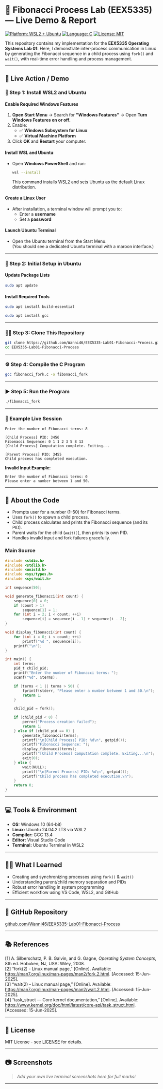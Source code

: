 # 🧮 Fibonacci Process Lab (EEX5335) — Live Demo & Report

[![Platform: WSL2 + Ubuntu](https://img.shields.io/badge/Platform-WSL2--Ubuntu-blue)](https://ubuntu.com/wsl)
[![Language: C](https://img.shields.io/badge/Language-C-blue)](https://gcc.gnu.org/)
[![License: MIT](https://img.shields.io/badge/License-MIT-green.svg)](LICENSE)

This repository contains my implementation for the **EEX5335 Operating Systems Lab 01**. Here, I demonstrate inter-process communication in Linux by generating the Fibonacci sequence in a child process using `fork()` and `wait()`, with real-time error handling and process management.

---

## 🚀 Live Action / Demo

### 🏁 Step 1: Install WSL2 and Ubuntu

#### Enable Required Windows Features

1. **Open Start Menu** → Search for **"Windows Features"** → Open **Turn Windows Features on or off**.
2. Enable:
   - ✅ **Windows Subsystem for Linux**
   - ✅ **Virtual Machine Platform**
3. Click **OK** and **Restart** your computer.

#### Install WSL and Ubuntu

- Open **Windows PowerShell** and run:
  ```sh
  wsl --install
  ```
  This command installs WSL2 and sets Ubuntu as the default Linux distribution.

#### Create a Linux User

- After installation, a terminal window will prompt you to:
  - Enter a **username**
  - Set a **password**

#### Launch Ubuntu Terminal

- Open the Ubuntu terminal from the Start Menu.  
  (You should see a dedicated Ubuntu terminal with a maroon interface.)

---

### 🔧 Step 2: Initial Setup in Ubuntu

#### Update Package Lists

```sh
sudo apt update
```

#### Install Required Tools

```sh
sudo apt install build-essential
```
```sh
sudo apt install gcc
```
---

### 👨‍💻 Step 3: Clone This Repository

```sh
git clone https://github.com/Wanni46/EEX5335-Lab01-Fibonacci-Process.git
cd EEX5335-Lab01-Fibonacci-Process
```

---

### ⚙️ Step 4: Compile the C Program

```sh
gcc fibonacci_fork.c -o fibonacci_fork
```

---

### ▶️ Step 5: Run the Program

```sh
./fibonacci_fork
```

---

### 🎥 Example Live Session

```plaintext
Enter the number of Fibonacci terms: 8

[Child Process] PID: 3456
Fibonacci Sequence: 0 1 1 2 3 5 8 13 
[Child Process] Computation complete. Exiting...

[Parent Process] PID: 3455
Child process has completed execution.
```

**Invalid Input Example:**
```
Enter the number of Fibonacci terms: 0
Please enter a number between 1 and 50.
```

---

## 📝 About the Code

- Prompts user for a number (1–50) for Fibonacci terms.
- Uses `fork()` to spawn a child process.
- Child process calculates and prints the Fibonacci sequence (and its PID).
- Parent waits for the child (`wait()`), then prints its own PID.
- Handles invalid input and fork failures gracefully.

### Main Source

```c
#include <stdio.h>
#include <stdlib.h>
#include <unistd.h>
#include <sys/types.h>
#include <sys/wait.h>

int sequence[50];

void generate_fibonacci(int count) {
    sequence[0] = 0;
    if (count > 1)
        sequence[1] = 1;
    for (int i = 2; i < count; ++i)
        sequence[i] = sequence[i - 1] + sequence[i - 2];
}

void display_fibonacci(int count) {
    for (int i = 0; i < count; ++i)
        printf("%d ", sequence[i]);
    printf("\n");
}

int main() {
    int terms;
    pid_t child_pid;
    printf("Enter the number of Fibonacci terms: ");
    scanf("%d", &terms);

    if (terms < 1 || terms > 50) {
        fprintf(stderr, "Please enter a number between 1 and 50.\n");
        return 1;
    }

    child_pid = fork();

    if (child_pid < 0) {
        perror("Process creation failed");
        return 1;
    } else if (child_pid == 0) {
        generate_fibonacci(terms);
        printf("\n[Child Process] PID: %d\n", getpid());
        printf("Fibonacci Sequence: ");
        display_fibonacci(terms);
        printf("[Child Process] Computation complete. Exiting...\n");
        exit(0);
    } else {
        wait(NULL);
        printf("\n[Parent Process] PID: %d\n", getpid());
        printf("Child process has completed execution.\n");
    }
    return 0;
}
```

---

## 💻 Tools & Environment

- **OS:** Windows 10 (64-bit)
- **Linux:** Ubuntu 24.04.2 LTS via WSL2
- **Compiler:** GCC 13.4
- **Editor:** Visual Studio Code
- **Terminal:** Ubuntu Terminal in WSL2

---

## 🧑‍🎓 What I Learned

- Creating and synchronizing processes using `fork()` & `wait()`
- Understanding parent/child memory separation and PIDs
- Robust error handling in system programming
- Efficient workflow using VS Code, WSL2, and GitHub

---

## 🔗 GitHub Repository

[github.com/Wanni46/EEX5335-Lab01-Fibonacci-Process](https://github.com/Wanni46/EEX5335-Lab01-Fibonacci-Process)

---

## 📚 References

[1] A. Silberschatz, P. B. Galvin, and G. Gagne, _Operating System Concepts_, 8th ed. Hoboken, NJ, USA: Wiley, 2008.  
[2] “fork(2) - Linux manual page,” [Online]. Available: https://man7.org/linux/man-pages/man2/fork.2.html. [Accessed: 15-Jun-2025].  
[3] “wait(2) - Linux manual page,” [Online]. Available: https://man7.org/linux/man-pages/man2/wait.2.html. [Accessed: 15-Jun-2025].  
[4] “task_struct — Core kernel documentation,” [Online]. Available: https://www.kernel.org/doc/html/latest/core-api/task_struct.html. [Accessed: 15-Jun-2025].  

---

## 📝 License

MIT License - see [LICENSE](LICENSE) for details.

---

## 📷 Screenshots

> _Add your own live terminal screenshots here for full marks!_

---
